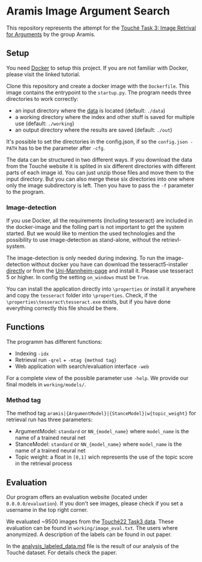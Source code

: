 # Aramis Image Argument Search

This repository represents the attempt for the [Touché Task 3: Image Retrival for Arguments](https://webis.de/events/touche-22/shared-task-3.html) by the group Aramis. 

## Setup
You need [Docker](https://www.docker.com/101-tutorial) to setup this project. If you are not familiar with Docker, 
please visit the linked tutorial.

Clone this repository and create a docker image with the ``Dockerfile``. This image contains the entrypoint to the ``startup.py``. 
The program needs three directories to work correctly:
 - an input directory where the [data](https://files.webis.de/corpora/corpora-webis/corpus-touche-image-search-22/) is located (default: ``./data``)
 - a working directory where the index and other stuff is saved for multiple use (default: ``./working``)
 - an output directory where the results are saved (default: ``./out``)
 
It's possible to set the directories in the config.json, if so the ``config.json - PATH`` has to be the
parameter after ``-cfg``. 

The data can be structured in two different ways. If you download the data from the Touché website it is 
splited in six different directories with different parts of each image id. You can just unzip those files and move them to the input directory.
But you can also merge these six directories into one where only the image subdirectory is left. Then you have to pass the ``-f`` parameter to the program.   

### Image-detection
If you use Docker, all the requirements (including tesseract) are included in the docker-image and the folling part is 
not important to get the system started. But we would like to mention the used technologies and the possibility to use
image-detection as stand-alone, without the retrievl-system.

The image-detection is only needed during indexing. 
To run the image-detection without docker you have can download the tesseract5-installer 
[directly](https://digi.bib.uni-mannheim.de/tesseract/tesseract-ocr-w64-setup-v5.0.0-rc1.20211030.exe)
or from the [Uni-Mannheim-page](https://github.com/UB-Mannheim/tesseract/wiki) and install it.
Please use tesseract 5 or higher. In config the setting ``on_windows`` must be ``True``.

You can install the application directly into ``\properties`` or install it anywhere and copy the ``tesseract`` folder into ``\properties``.
Check, if the ``\properties\tesseract\tesseract.exe`` exists, but if you have done everything correctly this file should be there.


## Functions
The programm has different functions:
 - Indexing ``-idx``
 - Retrieval run ``-qrel`` + ``-mtag {method tag}``
 - Web application with search/evaluation interface ``-web``

For a complete view of the possible parameter use ``-help``. We provide our final models in ``working/models/``.

### Method tag
The method tag ``aramis|{ArgumentModel}|{StanceModel}|w{topic_weight}`` for retrieval run has three parameters:
 - ArgumentModel: ``standard`` or ``NN_{model_name}`` where ``model_name`` is the name of a trained neural net 
 - StanceModel: ``standard`` or ``NN_{model_name}`` where ``model_name`` is the name of a trained neural net 
 - Topic weight: a float in ``[0,1]`` wich represents the use of the topic score in the retrieval process



## Evaluation
Our program offers an evaluation website (located under ``0.0.0.0/evaluation``). 
If you don't see images, please check if you set a username in the top right corner.

We evaluated ~9500 images from the [Touché22 Task3 data](https://files.webis.de/corpora/corpora-webis/corpus-touche-image-search-22/). 
These evaluation can be found in ``working/image_eval.txt``. 
The users where anonymized. A description of the labels can be found in out paper.

In the [analysis_labeled_data.md](analysis_labeled_data_table.md) file is the result of our analysis of the Touché dataset.
For details check the paper.
